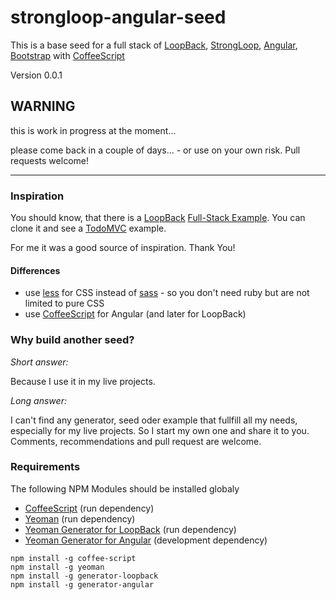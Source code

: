 strongloop-angular-seed
=======================

This is a base seed for a full stack of [LoopBack](http://loopback.io/), [StrongLoop](http://strongloop.com/), [Angular](https://angularjs.org/), [Bootstrap](http://getbootstrap.com/) with [CoffeeScript](http://coffeescript.org/)

Version 0.0.1

WARNING
-------

this is work in progress at the moment...

please come back in a couple of days... - or use on your own risk. Pull requests welcome!

---------------

### Inspiration

You should know, that there is a [LoopBack](http://loopback.io/) [Full-Stack Example](https://github.com/strongloop/loopback-example-full-stack). You can clone it and see a [TodoMVC](http://todomvc.com/) example.

For me it was a good source of inspiration. Thank You!

#### Differences

- use [less](http://lesscss.org/) for CSS instead of [sass](http://sass-lang.com/) - so you don't need ruby but are not limited to pure CSS
- use [CoffeeScript](http://coffeescript.org/) for Angular (and later for LoopBack)

### Why build another seed?

*Short answer:*

Because I use it in my live projects.

*Long answer:*

I can't find any generator, seed oder example that fullfill all my needs, especially for my live projects. So I start my own one and share it to you. Comments, recommendations and pull request are welcome.

### Requirements

The following NPM Modules should be installed globaly

- [CoffeeScript](http://coffeescript.org/) (run dependency)
- [Yeoman](http://yeoman.io/) (run dependency)
- [Yeoman Generator for LoopBack](https://github.com/strongloop/generator-loopback) (run dependency)
- [Yeoman Generator for Angular](https://github.com/yeoman/generator-angular) (development dependency)

```
npm install -g coffee-script
npm install -g yeoman
npm install -g generator-loopback
npm install -g generator-angular
```


